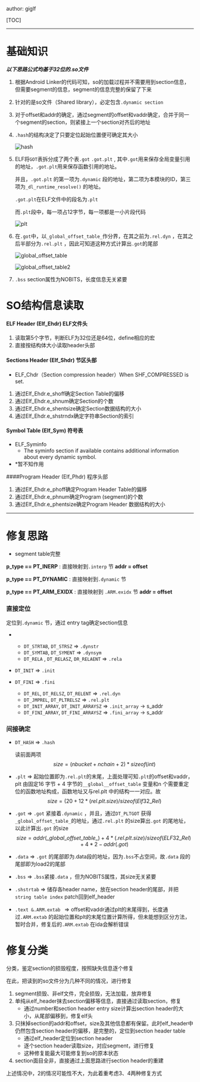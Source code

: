 author: giglf

[TOC]

---

# 基础知识

***以下思路公式均基于32位的.so文件***

1. 根据Android Linker的代码可知，so的加载过程并不需要用到section信息，但需要segment的信息，segment的信息完整的保留了下来

2. 针对的是so文件（Shared library），必定包含`.dynamic section` 

3. 对于offset和addr的确定，通过segment的offset和vaddr确定，合并于同一个segment的section，则紧接上一个section对齐后的地址

4. `.hash`的结构决定了只要定位起始位置便可确定其大小

   ![hash](./symbol_hash_table.png)

5. ELF将`GOT`表拆分成了两个表`.got` `.got.plt` , 其中`.got`用来保存全局变量引用的地址，`.got.plt`用来保存函数引用的地址。

   并且，`.got.plt` 的第一项为`.dynamic` 段的地址，第二项为本模块的ID，第三项为`_dl_runtime_resolve()` 的地址。

   `.got.plt`在ELF文件中的段名为`.plt`

   而`.plt`段中，每一项占12字节，每一项都是一小片段代码

   ![plt](./plt.jpg)

6. 在`.got`中，以`_global_offset_table_`作分界，在其之前为`.rel.dyn` ，在其之后半部分为`.rel.plt` ，因此可知道这种方式计算出`.got`的尾部

   ![global_offset_table](global_offset_table.png)

   ![global_offset_table2](global_offset_table2.png)

7. `.bss` section属性为NOBITS，长度信息无关紧要



# SO结构信息读取

#### ELF Header (Elf_Ehdr) ELF文件头

1. 读取第5个字节，判断ELF为32位还是64位，define相应的宏
2. 直接按结构体大小读取header头部

#### Sections Header (Elf_Shdr) 节区头部

* ELF_Chdr（Section compression header）When SHF_COMPRESSED is set.


1. 通过Elf_Ehdr.e_shoff确定Section Table的偏移
2. 通过Elf_Ehdr.e_shnum确定Section的个数
3. 通过Elf_Ehdr.e_shentsize确定Section数据结构的大小
4. 通过Elf_Ehdr.e_shstrndx确定字符串Section的索引


#### Symbol Table (Elf_Sym) 符号表

* ELF_Syminfo 
  * The syminfo section if available contains additional information about
       every dynamic symbol.
* *暂不知作用

####Program Header (Elf_Phdr) 程序头部

1. 通过Elf_Ehdr.e_phoff确定Program Header Table的偏移
2. 通过Elf_Ehdr.e_phnum确定Program (segment)的个数
3. 通过Elf_Ehdr.e_phentsize确定Program Header 数据结构的大小


---

# 修复思路

* segment table完整

**p_type == PT_INERP** : 直接映射到`.interp` 节 **addr = offset**

**p_type == PT_DYNAMIC** : 直接映射到`.dynamic` 节 

**p_type == PT_ARM_EXIDX** : 直接映射到 `.ARM.exidx` 节 **addr = offset**

### 直接定位

定位到`.dynamic` 节，通过 entry tag确定section信息

* ​

  * `DT_STRTAB`, `DT_STRSZ` => `.dynstr`	
  * `DT_SYMTAB`, `DT_SYMENT` => `.dynsym` 
  * `DT_RELA` , `DT_RELASZ`, `DR_RELAENT` => `.rela`

* `DT_INIT` => `.init`

* `DT_FINI` => `.fini`

  * `DT_REL`, `DT_RELSZ`, `DT_RELENT` => `.rel.dyn` 
  * `DT_JMPREL`, `DT_PLTRELSZ` => `.rel.plt`
  * `DT_INIT_ARRAY`, `DT_INIT_ARRAYSZ` => `.init_array` -> s_addr
  * `DT_FINI_ARRAY`, `DT_FINI_ARRAYSZ` => `.fini_array` -> s_addr


### 间接确定

- `DT_HASH` => `.hash`

  读前面两项
  $$
  size = (nbucket + nchain + 2) * sizeof(int)
  $$

- `.plt` => 起始位置即为`.rel.plt`的末尾，上面处理可知`.plt`的offset和vaddr，plt 由固定16 字节 + 4 字节的`__global__offset_table` 变量和n 个需要重定位的函数地址构成，函数地址又与rel.plt
  中的结构一一对应。故
  $$
  size = (20 + 12 * (rel.plt.size) / sizeof(Elf32\_Rel)
  $$

- `.got` => `.got` 紧接着`.dynamic` ，并且，通过`DT_PLTGOT` 获得`_global_offset_table_`的地址，通过`.rel.plt` 的size算出`.got` 的尾地址，以此计算出`.got` 的size
  $$
  size = addr(\_global\_offset\_table\_) +4*(.rel.plt.size)/sizeof(ELF32\_Rel) + 4*2 - addr(.got)
  $$

- `.data` => `.got` 的尾部即为.data段的地址，因为`.bss`不占空间，故`.data` 段的尾部即为load2的尾部

- `.bss` => `.bss`紧接`.data` ，但为NOBITS属性，其size无关紧要

- `.shstrtab` => 储存各header name，放在section header的尾部，并把`string table index` patch回到elf_header

- `.text &.ARM.extab ` => offset和vaddr通过plt的末尾得到，长度通过`.ARM.extab` 的起始位置和plt的末尾位置计算所得，但未能想到区分方法，暂时合并，修复后的`.ARM.extab` 在ida会解析错误




# 修复分类

分类，鉴定section的损毁程度，按照缺失信息逐个修复

在此，把读到的so文件分为几种不同的情况，进行修复

1. segment损毁、非elf文件，完全损毁，无法加载，放弃修复
2. 单纯从elf_header抹去section偏移等信息，直接通过读取section，修复
   * 通过number和section header entry size计算出section header的大小，从尾部偏移到，修复elf头
3. 只抹掉section的addr和offset，size及其他信息都有保留。此时elf_header中仍然包含section header的偏移，是完整的，定位到section header table
   * 通过elf_header定位到section header
   * 逐个section header读取size，对应segment，进行修复
   * 这种修复能最大可能修复到so的原本状态
4. section面目全非，直接通过上面思路进行section header的重建

上述情况中，2的情况可能性不大，为此着重考虑3、4两种修复方式